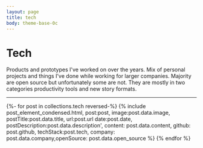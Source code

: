 ```yaml
---
layout: page
title: tech
body: theme-base-0c
---
```


# Tech 
Products and prototypes I've worked on over the years. Mix of personal projects and things I've done while working for larger companies. Majority are open source but unfortunately some are not. They are mostly in two categories productivity tools and new story formats. 
<hr>


{%- for post in collections.tech reversed-%}
	{% include post_element_condensed.html, post:post, image:post.data.image, postTitle:post.data.title, url:post.url date:post.date, postDescription:post.data.description', content: post.data.content, github: post.github, techStack:post.tech, company: post.data.company,openSource: post.data.open_source %} 
{% endfor %} 